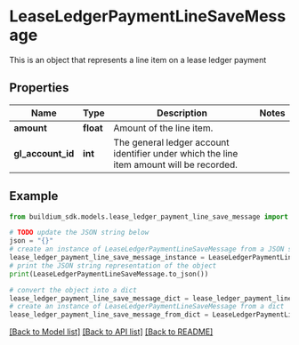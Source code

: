 # LeaseLedgerPaymentLineSaveMessage

This is an object that represents a line item on a lease ledger payment

## Properties

Name | Type | Description | Notes
------------ | ------------- | ------------- | -------------
**amount** | **float** | Amount of the line item. | 
**gl_account_id** | **int** | The general ledger account identifier under which the line item amount will be recorded. | 

## Example

```python
from buildium_sdk.models.lease_ledger_payment_line_save_message import LeaseLedgerPaymentLineSaveMessage

# TODO update the JSON string below
json = "{}"
# create an instance of LeaseLedgerPaymentLineSaveMessage from a JSON string
lease_ledger_payment_line_save_message_instance = LeaseLedgerPaymentLineSaveMessage.from_json(json)
# print the JSON string representation of the object
print(LeaseLedgerPaymentLineSaveMessage.to_json())

# convert the object into a dict
lease_ledger_payment_line_save_message_dict = lease_ledger_payment_line_save_message_instance.to_dict()
# create an instance of LeaseLedgerPaymentLineSaveMessage from a dict
lease_ledger_payment_line_save_message_from_dict = LeaseLedgerPaymentLineSaveMessage.from_dict(lease_ledger_payment_line_save_message_dict)
```
[[Back to Model list]](../README.md#documentation-for-models) [[Back to API list]](../README.md#documentation-for-api-endpoints) [[Back to README]](../README.md)


